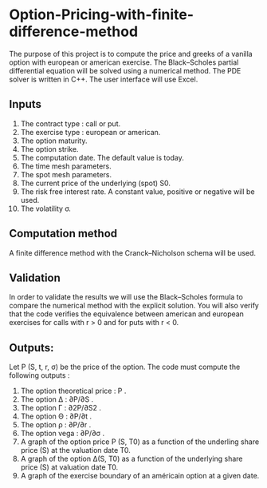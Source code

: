 # Option-Pricing-with-finite-difference-method
The purpose of this project is to compute the price and greeks of a vanilla option
with european or american exercise. The Black–Scholes partial differential equation
will be solved using a numerical method. The PDE solver is written in C++.
The user interface will use Excel.
## Inputs
1. The contract type : call or put.
2. The exercise type : european or american.
3. The option maturity.
4. The option strike.
5. The computation date. The default value is today.
6. The time mesh parameters.
7. The spot mesh parameters.
8. The current price of the underlying (spot) S0.
9. The risk free interest rate. A constant value, positive or negative will be used.
10. The volatility σ.
## Computation method
A finite difference method with the Cranck–Nicholson schema will be used.
## Validation
In order to validate the results we will use the Black–Scholes formula to compare the numerical method with the explicit solution. You will also verify that the code verifies the equivalence between american and european exercises for calls with r > 0 and for puts with r < 0.
## Outputs:
Let P (S, t, r, σ) be the price of the option. The code must compute the following outputs :
1. The option theoretical price : P .
2. The option ∆ : ∂P/∂S .
3. The option Γ : ∂2P/∂S2 .
4. The option Θ : ∂P/∂t .
5. The option ρ : ∂P/∂r .
6. The option vega : ∂P/∂σ .
7. A graph of the option price P (S, T0) as a function of the underling share price (S) at the valuation date T0.
8. A graph of the option ∆(S, T0) as a function of the underlying share price (S) at valuation date T0.
9. A graph of the exercise boundary of an américain option at a given date.
